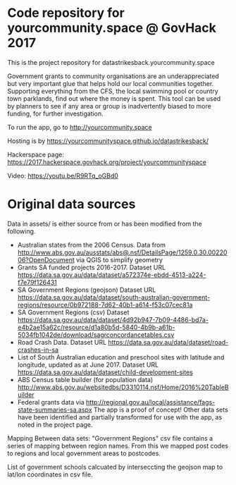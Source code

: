 # Code repository for yourcommunity.space @ GovHack 2017

This is the project repository for datastrikesback.yourcommunity.space

Government grants to community organisations are an underappreciated but very important glue that helps hold our local communities together. Supporting everything from the CFS, the local swimming pool or country town parklands, find out where the money is spent. This tool can be used by planners to see if any area or group is inadvertently biased to more funding, for further investigation.

To run the app, go to http://yourcommunity.space

Hosting is by https://yourcommunityspace.github.io/datastrikesback/

Hackerspace page: https://2017.hackerspace.govhack.org/project/yourcommunityspace

Video: https://youtu.be/R9RTq_oGBd0

# Original data sources

Data in assets/ is either source from or has been modified from the following.

* Australian states from the 2006 Census. Data from http://www.abs.gov.au/ausstats/abs@.nsf/DetailsPage/1259.0.30.0022006?OpenDocument via QGIS to simplify geometry
* Grants SA funded projects 2016-2017. Dataset URL https://data.sa.gov.au/data/dataset/a572374e-ebdd-4513-a224-f7e79f126431
* SA Government Regions (geojson) Dataset URL https://data.sa.gov.au/data/dataset/south-australian-government-regions/resource/0b972188-7d62-40b1-a614-f53c07cec81a
* SA Government Regions (csv) Dataset https://data.sa.gov.au/data/dataset/4d92b947-7b09-4486-bd7a-e4b2ae15a62c/resource/d1a80b5d-5840-4b9b-a61b-5034fb1042de/download/sagrconcordancetables.csv
* Road Crash Data. Dataset URL https://data.sa.gov.au/data/dataset/road-crashes-in-sa
* List of South Australian education and preschool sites with latitude and longitude, updated as at June 2017. Dataset URL https://data.sa.gov.au/data/dataset/child-development-sites
* ABS Census table builder (for population data) http://www.abs.gov.au/websitedbs/D3310114.nsf/Home/2016%20TableBuilder
* Federal grants data via http://regional.gov.au/local/assistance/fags-state-summaries-sa.aspx
The app is a proof of concept! Other data sets have been identified and partially transformed for use with the app, as noted in the project page.

Mapping Between data sets:
"Government Regions" csv file contains a series of mapping between region names.
From this we mapped post codes to regions  and local government areas to postcodes.

List of government schools calcuated by interseccting the geojson map to lat/lon coordinates in csv file.
